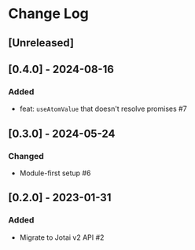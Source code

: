 # Change Log

## [Unreleased]

## [0.4.0] - 2024-08-16

### Added

- feat: `useAtomValue` that doesn't resolve promises #7

## [0.3.0] - 2024-05-24

### Changed

- Module-first setup #6

## [0.2.0] - 2023-01-31

### Added

- Migrate to Jotai v2 API #2
